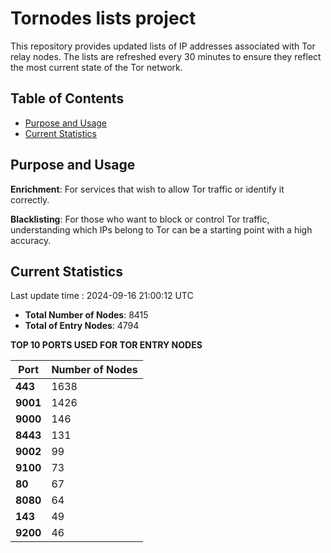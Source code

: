 # Tornodes lists project

This repository provides updated lists of IP addresses associated with Tor relay nodes. The lists are refreshed every 30 minutes to ensure they reflect the most current state of the Tor network.

## Table of Contents

- [Purpose and Usage](#purpose-and-usage)
- [Current Statistics](#current-statistics)


## Purpose and Usage

**Enrichment**: For services that wish to allow Tor traffic or identify it correctly.

**Blacklisting**: For those who want to block or control Tor traffic, understanding which IPs belong to Tor can be a starting point with a high accuracy.

## Current Statistics

Last update time : 2024-09-16 21:00:12 UTC

- **Total Number of Nodes**: 8415
- **Total of Entry Nodes**: 4794

**TOP 10 PORTS USED FOR TOR ENTRY NODES**

| **Port** | **Number of Nodes** |
|------|-----------------|
| **443**   | 1638  |
| **9001**   | 1426  |
| **9000**   | 146  |
| **8443**   | 131  |
| **9002**   | 99  |
| **9100**   | 73  |
| **80**   | 67  |
| **8080**   | 64  |
| **143**   | 49  |
| **9200**   | 46  |

